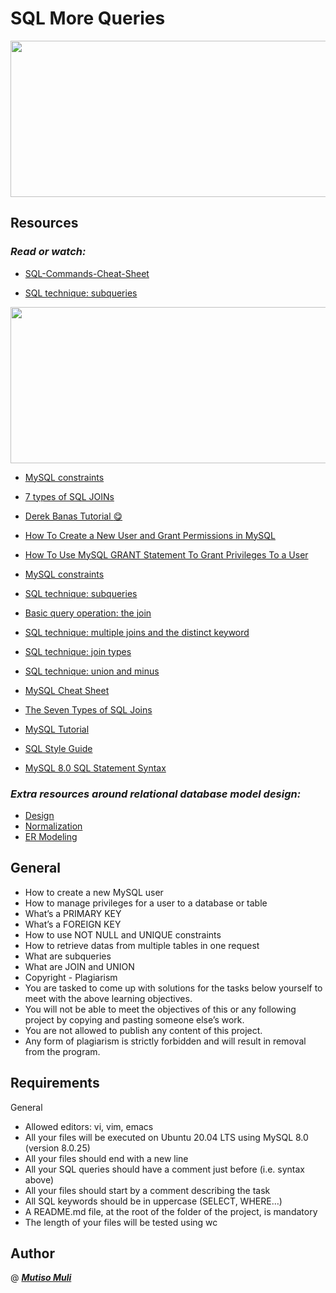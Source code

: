 # SQL More Queries


<img src="https://encrypted-tbn0.gstatic.com/images?q=tbn:ANd9GcTIJoOjt61qvuT3nwt2g5jduwgv_7lTvbG-3A&usqp=CAU" width="1500" height="250">

## Resources
### ___Read or watch:___

- [SQL-Commands-Cheat-Sheet](https://intellipaat.com/mediaFiles/2019/02/SQL-Commands-Cheat-Sheet.pdf)


- [SQL technique: subqueries](https://web.csulb.edu/colleges/coe/cecs/dbdesign/dbdesign.php?page=sql/subqueries.php)

<img src="https://miro.medium.com/max/768/1*94n7Yjm2xml9dVFbTph0hA.jpeg" width="1500" height="250">

- [MySQL constraints](https://zetcode.com/mysql/constraints/)


- [7 types of SQL JOINs](https://tableplus.com/blog/2018/09/a-beginners-guide-to-seven-types-of-sql-joins.html)


- [Derek Banas Tutorial :yum:](https://www.youtube.com/watch?v=yPu6qV5byu4)

- [How To Create a New User and Grant Permissions in MySQL](https://www.digitalocean.com/community/tutorials/how-to-create-a-new-user-and-grant-permissions-in-mysql)
- [How To Use MySQL GRANT Statement To Grant Privileges To a User](https://www.mysqltutorial.org/mysql-grant.aspx)
- [MySQL constraints](https://zetcode.com/mysql/constraints/)
- [SQL technique: subqueries](https://web.csulb.edu/colleges/coe/cecs/dbdesign/dbdesign.php?page=sql/subqueries.php)
- [Basic query operation: the join](https://web.csulb.edu/colleges/coe/cecs/dbdesign/dbdesign.php?page=sql/join.php)
- [SQL technique: multiple joins and the distinct keyword](https://web.csulb.edu/colleges/coe/cecs/dbdesign/dbdesign.php?page=sql/multijoin.php)
- [SQL technique: join types](https://web.csulb.edu/colleges/coe/cecs/dbdesign/dbdesign.php?page=sql/jointypes.php)
- [SQL technique: union and minus](https://web.csulb.edu/colleges/coe/cecs/dbdesign/dbdesign.php?page=sql/setops.php)
- [MySQL Cheat Sheet](https://intellipaat.com/mediaFiles/2019/02/SQL-Commands-Cheat-Sheet.pdf?US)        
- [The Seven Types of SQL Joins](https://tableplus.com/blog/2018/09/a-beginners-guide-to-seven-types-of-sql-joins.html)
- [MySQL Tutorial](https://www.youtube.com/watch?v=yPu6qV5byu4)
- [SQL Style Guide](https://www.sqlstyle.guide/)
- [MySQL 8.0 SQL Statement Syntax](https://dev.mysql.com/doc/refman/8.0/en/sql-statements.html)

### ___Extra resources around relational database model design:___


- [Design](https://www.guru99.com/database-design.html)
- [Normalization](https://www.guru99.com/database-normalization.html)
- [ER Modeling](https://www.guru99.com/er-modeling.html)


## General
- How to create a new MySQL user
- How to manage privileges for a user to a database or table
- What’s a PRIMARY KEY
- What’s a FOREIGN KEY
- How to use NOT NULL and UNIQUE constraints
- How to retrieve datas from multiple tables in one request
- What are subqueries
- What are JOIN and UNION
- Copyright - Plagiarism
- You are tasked to come up with solutions for the tasks below yourself to meet with the above learning objectives.
- You will not be able to meet the objectives of this or any following project by copying and pasting someone else’s work.
- You are not allowed to publish any content of this project.
- Any form of plagiarism is strictly forbidden and will result in removal from the program.


## Requirements
General
- Allowed editors: vi, vim, emacs
 - All your files will be executed on Ubuntu 20.04 LTS using MySQL 8.0 (version 8.0.25)
- All your files should end with a new line
- All your SQL queries should have a comment just before (i.e. syntax above)
- All your files should start by a comment describing the task
- All SQL keywords should be in uppercase (SELECT, WHERE…)
- A README.md file, at the root of the folder of the project, is mandatory
- The length of your files will be tested using wc

## Author
@ ___[Mutiso Muli](https://github.com/MutisoMuli)___